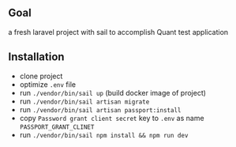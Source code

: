 ## Goal
a fresh laravel project with sail to accomplish Quant test application

## Installation
- clone project
- optimize `.env` file
- run `./vendor/bin/sail up` (build docker image of project)
- run `./vendor/bin/sail artisan migrate`
- run `./vendor/bin/sail artisan passport:install`
- copy `Password grant client secret` key to `.env` as name `PASSPORT_GRANT_CLINET`
- run `./vendor/bin/sail npm install && npm run dev`


